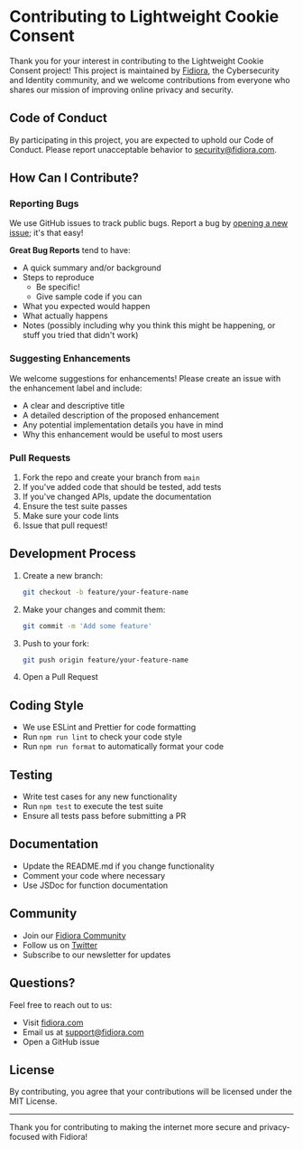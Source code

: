 # Contributing to Lightweight Cookie Consent

Thank you for your interest in contributing to the Lightweight Cookie Consent project! This project is maintained by [Fidiora](https://fidiora.com), the Cybersecurity and Identity community, and we welcome contributions from everyone who shares our mission of improving online privacy and security.

## Code of Conduct

By participating in this project, you are expected to uphold our Code of Conduct. Please report unacceptable behavior to security@fidiora.com.

## How Can I Contribute?

### Reporting Bugs

We use GitHub issues to track public bugs. Report a bug by [opening a new issue](https://github.com/Fidiora/lightweight-cookie-consent/issues/new); it's that easy!

**Great Bug Reports** tend to have:

- A quick summary and/or background
- Steps to reproduce
  - Be specific!
  - Give sample code if you can
- What you expected would happen
- What actually happens
- Notes (possibly including why you think this might be happening, or stuff you tried that didn't work)

### Suggesting Enhancements

We welcome suggestions for enhancements! Please create an issue with the enhancement label and include:

- A clear and descriptive title
- A detailed description of the proposed enhancement
- Any potential implementation details you have in mind
- Why this enhancement would be useful to most users

### Pull Requests

1. Fork the repo and create your branch from `main`
2. If you've added code that should be tested, add tests
3. If you've changed APIs, update the documentation
4. Ensure the test suite passes
5. Make sure your code lints
6. Issue that pull request!

## Development Process

1. Create a new branch:
   ```bash
   git checkout -b feature/your-feature-name
   ```

2. Make your changes and commit them:
   ```bash
   git commit -m 'Add some feature'
   ```

3. Push to your fork:
   ```bash
   git push origin feature/your-feature-name
   ```

4. Open a Pull Request

## Coding Style

- We use ESLint and Prettier for code formatting
- Run `npm run lint` to check your code style
- Run `npm run format` to automatically format your code

## Testing

- Write test cases for any new functionality
- Run `npm test` to execute the test suite
- Ensure all tests pass before submitting a PR

## Documentation

- Update the README.md if you change functionality
- Comment your code where necessary
- Use JSDoc for function documentation

## Community

- Join our [Fidiora Community](https://fidiora.com/community)
- Follow us on [Twitter](https://twitter.com/fidiora)
- Subscribe to our newsletter for updates

## Questions?

Feel free to reach out to us:
- Visit [fidiora.com](https://fidiora.com)
- Email us at support@fidiora.com
- Open a GitHub issue

## License

By contributing, you agree that your contributions will be licensed under the MIT License.

---

Thank you for contributing to making the internet more secure and privacy-focused with Fidiora!

